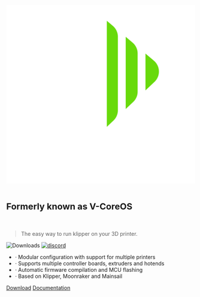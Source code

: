 ![logo](_media/logos/Logo-v2-white.svg)

# <small>Formerly known as **V-CoreOS**</small>

<br />

> The easy way to run klipper on your 3D printer.

![Downloads](https://img.shields.io/github/downloads/Rat-OS/RatOS/total?color=%2368da0b)
[![discord](https://img.shields.io/discord/582187371529764864?color=%235865F2&label=discord&logo=discord&logoColor=white&style=flat)](http://discord.gg/ratrig)

- · Modular configuration with support for multiple printers
- · Supports multiple controller boards, extruders and hotends
- · Automatic firmware compilation and MCU flashing
- · Based on Klipper, Moonraker and Mainsail

[Download](https://github.com/Rat-OS/RatOS/releases)
[Documentation](#introduction)
